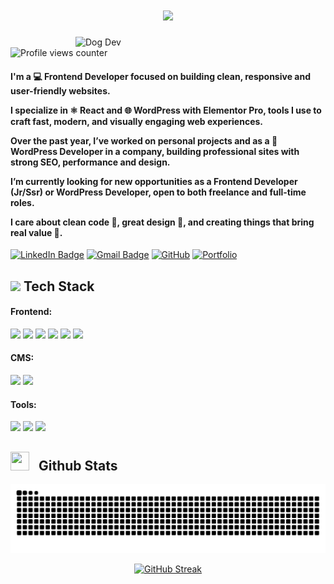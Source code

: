 <h1 align="center">
  <a href="https://github.com/RamirezThomasAlan">
    <img src="https://readme-typing-svg.herokuapp.com?lines=Hi,+I'm+Thomas+Ramirez;I+build+websites;With+React+%26+WordPress.&center=true&width=500&height=45" width="700" />
  </a>
</h1>

<!-- GIF animado lateral -->
<img src="https://media.giphy.com/media/v1.Y2lkPTc5MGI3NjExamhobmloOTFxaHlhbjU1YTd2cHFjY3phOHltdmNhY2U3dnNsNHNtOSZlcD12MV9naWZzX3NlYXJjaCZjdD1n/EZr27ZbJwmjE9PGyLN/giphy.gif" alt="Dog Dev" align="right" width="400" />

<!-- Visitas al perfil -->
<p align="left">
  <img src="https://komarev.com/ghpvc/?username=RamirezThomasAlan" alt="Profile views counter" />
</p>

<!-- Presentación -->
<h4>I'm a 💻 Frontend Developer focused on building clean, responsive and user-friendly websites.

I specialize in ⚛️ React and 🌐 WordPress with Elementor Pro, tools I use to craft fast, modern, and visually engaging web experiences.

Over the past year, I’ve worked on personal projects and as a 🧩 WordPress Developer in a company, building professional sites with strong SEO, performance and design.

I’m currently looking for new opportunities as a Frontend Developer (Jr/Ssr) or WordPress Developer, open to both freelance and full-time roles.

I care about clean code 🧼, great design 🎨, and creating things that bring real value 🚀.</h4>

<!-- Redes sociales -->
[![LinkedIn Badge](https://img.shields.io/badge/-Thomas%20Ramírez-blue?style=flat-square&logo=Linkedin&logoColor=white&link=https://www.linkedin.com/in/thomas-alan-ramirez/)](https://www.linkedin.com/in/thomas-alan-ramirez/) 
[![Gmail Badge](https://img.shields.io/badge/-ramirezthomasalan@gmail.com-c14438?style=flat-square&logo=Gmail&logoColor=white&link=mailto:ramirezthomasalan@gmail.com)](mailto:ramirezthomasalan@gmail.com) 
[![GitHub](https://img.shields.io/badge/-RamirezThomasAlan-181717?style=flat-square&logo=github&logoColor=white&link=https://github.com/RamirezThomasAlan)](https://github.com/RamirezThomasAlan)
[![Portfolio](https://img.shields.io/badge/-My%20Portfolio-000000?style=flat-square&logo=web&logoColor=white&link=https://portafolio-thomas-ramirez.netlify.app/)](https://portafolio-thomas-ramirez.netlify.app/)


<!-- Tech stack -->
<h2><img src="https://media2.giphy.com/media/QssGEmpkyEOhBCb7e1/giphy.gif?cid=ecf05e47a0n3gi1bfqntqmob8g9aid1oyj2wr3ds3mg700bl&rid=giphy.gif" width ="25"> Tech Stack</h2>

<h4>Frontend:</h4>
<p>
  <img src="https://img.shields.io/badge/react-%2320232a.svg?style=for-the-badge&logo=react&logoColor=%2361DAFB" />
  <img src="https://img.shields.io/badge/JavaScript%20-%23F7DF1E.svg?style=for-the-badge&logo=javascript&logoColor=black" />
  <img src="https://img.shields.io/badge/HTML5%20-%23E34F26.svg?style=for-the-badge&logo=html5&logoColor=white" />
  <img src="https://img.shields.io/badge/CSS%20-%231572B6.svg?style=for-the-badge&logo=css3&logoColor=white" />
  <img src="https://img.shields.io/badge/SASS-hotpink.svg?style=for-the-badge&logo=SASS&logoColor=white" />
  <img src="https://img.shields.io/badge/bootstrap-%238511FA.svg?style=for-the-badge&logo=bootstrap&logoColor=white" />
</p>

<h4>CMS:</h4>
<p>
  <img src="https://img.shields.io/badge/WordPress-%23117AC9.svg?style=for-the-badge&logo=WordPress&logoColor=white" />
  <img src="https://img.shields.io/badge/webflow-%23146EF5.svg?style=for-the-badge&logo=webflow&logoColor=white" />
</p>

<h4>Tools:</h4>
<p>
  <img src="https://img.shields.io/badge/git-%23F05033.svg?style=for-the-badge&logo=git&logoColor=white" />
  <img src="https://img.shields.io/badge/github-%23121011.svg?style=for-the-badge&logo=github&logoColor=white" />
  <img src="https://img.shields.io/badge/figma-%23F24E1E.svg?style=for-the-badge&logo=figma&logoColor=white" />
</p>

<!-- GitHub stats -->
<h2><img src="https://media.giphy.com/media/iY8CRBdQXODJSCERIr/giphy.gif" width="30" height="30" style="margin-right: 10px;"> Github Stats </h2>

<p align="center">
  <img src="https://raw.githubusercontent.com/RamirezThomasAlan/RamirezThomasAlan/output/github-contribution-grid-snake.svg" alt="snake animation" />
</p>

<div align="center">

[![GitHub Streak](https://github-readme-streak-stats.herokuapp.com?user=RamirezThomasAlan&theme=material-palenight)](https://github.com/RamirezThomasAlan)

</div>
